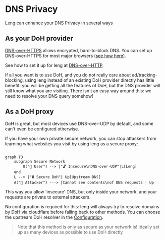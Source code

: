 # DNS Privacy

Leng can enhance your DNS Privacy in several ways

## As your DoH provider

[DNS-over-HTTPS](https://www.cloudflare.com/en-gb/learning/dns/dns-over-tls/)
allows encrypted, hard-to-block DNS. You can set up DNS-over-HTTPS
for most major browsers ([see how here](https://developers.cloudflare.com/1.1.1.1/encryption/dns-over-https/encrypted-dns-browsers/)).

See how to set it up for leng at [DNS-over-HTTP](DNS-over-HTTPS-(DoH).md).

If all you want is to use DoH, and you do not really care about ad/tracking-blocking,
using leng instead of an existing DoH provider directly has little
benefit: you will be getting
all the features of DoH, but the DNS provider will still know what you are visiting.
There isn't an easy way around this: we need to resolve your DNS query somehow!



## As a DoH proxy

DoH is great, but most devices use DNS-over-UDP by default, and some can't even
be configured otherwise.

If you have your own private secure network, you can stop
attackers from learning what websites you visit by using leng as
a secure proxy:

```mermaid

graph TD
    subgraph Secure Network
        U("🧘 User") --> |"🔓 Insecure\nDNS-over-UDP"|L[Leng]
    end
    L --> |"🔒 Secure DoH"| Up[Upstream DNS]
    A("👿 Attacker") ---> |Cannot see contents\nof DNS requests | Up
```

This way you allow 'insecure' DNS, but only inside your network,
and your requests are private to external attackers.

No configuration is required for this: leng will always try
to resolve domains by DoH via cloudflare before falling back to
other methods. You can choose the upstream DoH resolver in the
[Configuration](Configuration.md).

> Note that this method is only as secure as your network is!
> Ideally set up as many devices as possible to use DoH directly


